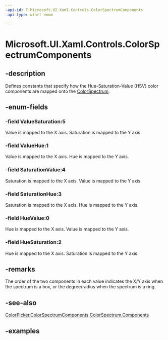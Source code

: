 ```yaml
---
-api-id: T:Microsoft.UI.Xaml.Controls.ColorSpectrumComponents
-api-type: winrt enum

---
```

<!-- Enumeration syntax.
public enum ColorSpectrumComponents : int 
-->

# Microsoft.UI.Xaml.Controls.ColorSpectrumComponents



## -description

Defines constants that specify how the Hue-Saturation-Value (HSV) color components are mapped onto the [ColorSpectrum](/uwp/api/windows.ui.xaml.controls.colorspectrum).



## -enum-fields



### -field ValueSaturation:5

Value is mapped to the X axis. Saturation is mapped to the Y axis.



### -field ValueHue:1

Value is mapped to the X axis. Hue is mapped to the Y axis.



### -field SaturationValue:4

Saturation is mapped to the X axis. Value is mapped to the Y axis.



### -field SaturationHue:3

Saturation is mapped to the X axis. Hue is mapped to the Y axis.



### -field HueValue:0

Hue is mapped to the X axis. Value is mapped to the Y axis.



### -field HueSaturation:2

Hue is mapped to the X axis. Saturation is mapped to the Y axis.



## -remarks

The order of the two components in each value indicates the X/Y axis when the spectrum is a box, or the degree/radius when the spectrum is a ring.



## -see-also

[ColorPicker.ColorSpectrumComponents](colorpicker_colorspectrumcomponents.md)
[ColorSpectrum.Components](/uwp/api/windows.ui.xaml.controls.colorspectrum.components)



## -examples




